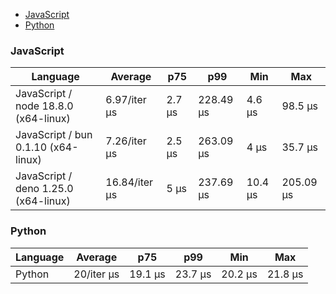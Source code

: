 <script src="https://cdn.jsdelivr.net/npm/apexcharts"></script>
- [JavaScript](#nanoid-javascript)
- [Python](#nanoid-python)

### <a name="nanoid-javascript">JavaScript</a>

| Language                             | Average       | p75    | p99       | Min     | Max       |
| ------------------------------------ | ------------- | ------ | --------- | ------- | --------- |
| JavaScript / node 18.8.0 (x64-linux) | 6.97/iter µs  | 2.7 µs | 228.49 µs | 4.6 µs  | 98.5 µs   |
| JavaScript / bun 0.1.10 (x64-linux)  | 7.26/iter µs  | 2.5 µs | 263.09 µs | 4 µs    | 35.7 µs   |
| JavaScript / deno 1.25.0 (x64-linux) | 16.84/iter µs | 5 µs   | 237.69 µs | 10.4 µs | 205.09 µs |


<div id="chart-36"></div>
<script>
new ApexCharts(document.querySelector('#chart-36'), {
                    chart: {
                        height: 320,
                        type: 'bar',
                        toolbar: {
                            show: true,
                        },
                        animations: {
                            enabled: true,
                        },
                    },
                    series: [
                        {
                            name: "nanoid",
                            data: [{"x":"JavaScript / deno 1.25.0 (x64-linux)","y":16837.47},{"x":"JavaScript / bun 0.1.10 (x64-linux)","y":7256.71},{"x":"JavaScript / node 18.8.0 (x64-linux)","y":6974.82}]
                        }
                    ],
                    stroke: {
                        width: 1,
                        curve: "straight",
                    },
                    legend: {
                        show: true,
                        showForSingleSeries: true,
                        position: "bottom",
                    },
                    yaxis: {
                        labels: {
                            formatter: function (v) {
                    const time = v;
                    const locale = 'en-US';
                    const type = '/iter';

                    if (time < 1e0) return `${Number((time * 1e3).toFixed(2)).toLocaleString(locale)}${type} ps`;
  
                    if (time < 1e3) return `${Number(time.toFixed(2)).toLocaleString(locale)}${type} ns`;
                    if (time < 1e6) return `${Number((time / 1e3).toFixed(2)).toLocaleString(locale)}${type} µs`;
                    if (time < 1e9) return `${Number((time / 1e6).toFixed(2)).toLocaleString(locale)}${type} ms`;
                    if (time < 1e12) return `${Number((time / 1e9).toFixed(2)).toLocaleString(locale)}${type} s`;
                    if (time < 36e11) return `${Number((time / 60e9).toFixed(2)).toLocaleString(locale)}${type} m`;
                  
                    return `${Number((time / 36e11).toFixed(2)).toLocaleString(locale)}${type} h`;
                }
                        },
                        title: {
                            text: "time per iteration"
                        },
                    },
                    dataLabels: {
                        formatter: function (v) {
                    const time = v;
                    const locale = 'en-US';
                    const type = '/iter';

                    if (time < 1e0) return `${Number((time * 1e3).toFixed(2)).toLocaleString(locale)}${type} ps`;
  
                    if (time < 1e3) return `${Number(time.toFixed(2)).toLocaleString(locale)}${type} ns`;
                    if (time < 1e6) return `${Number((time / 1e3).toFixed(2)).toLocaleString(locale)}${type} µs`;
                    if (time < 1e9) return `${Number((time / 1e6).toFixed(2)).toLocaleString(locale)}${type} ms`;
                    if (time < 1e12) return `${Number((time / 1e9).toFixed(2)).toLocaleString(locale)}${type} s`;
                    if (time < 36e11) return `${Number((time / 60e9).toFixed(2)).toLocaleString(locale)}${type} m`;
                  
                    return `${Number((time / 36e11).toFixed(2)).toLocaleString(locale)}${type} h`;
                }
                    },
                    xaxis: {
                        type: 'category',
                        labels: {
                            show: false,
                        },
                        tooltip: {
                            enabled: false,
                        },
                    },
                    plotOptions: {
                        bar: {
                            distributed: true
                        }
                    }
                }).render()
</script>

### <a name="nanoid-python">Python</a>

| Language | Average    | p75     | p99     | Min     | Max     |
| -------- | ---------- | ------- | ------- | ------- | ------- |
| Python   | 20/iter µs | 19.1 µs | 23.7 µs | 20.2 µs | 21.8 µs |


<div id="chart-37"></div>
<script>
new ApexCharts(document.querySelector('#chart-37'), {
                    chart: {
                        height: 320,
                        type: 'bar',
                        toolbar: {
                            show: true,
                        },
                        animations: {
                            enabled: true,
                        },
                    },
                    series: [
                        {
                            name: "nanoid",
                            data: [{"x":"Python","y":20004.43}]
                        }
                    ],
                    stroke: {
                        width: 1,
                        curve: "straight",
                    },
                    legend: {
                        show: true,
                        showForSingleSeries: true,
                        position: "bottom",
                    },
                    yaxis: {
                        labels: {
                            formatter: function (v) {
                    const time = v;
                    const locale = 'en-US';
                    const type = '/iter';

                    if (time < 1e0) return `${Number((time * 1e3).toFixed(2)).toLocaleString(locale)}${type} ps`;
  
                    if (time < 1e3) return `${Number(time.toFixed(2)).toLocaleString(locale)}${type} ns`;
                    if (time < 1e6) return `${Number((time / 1e3).toFixed(2)).toLocaleString(locale)}${type} µs`;
                    if (time < 1e9) return `${Number((time / 1e6).toFixed(2)).toLocaleString(locale)}${type} ms`;
                    if (time < 1e12) return `${Number((time / 1e9).toFixed(2)).toLocaleString(locale)}${type} s`;
                    if (time < 36e11) return `${Number((time / 60e9).toFixed(2)).toLocaleString(locale)}${type} m`;
                  
                    return `${Number((time / 36e11).toFixed(2)).toLocaleString(locale)}${type} h`;
                }
                        },
                        title: {
                            text: "time per iteration"
                        },
                    },
                    dataLabels: {
                        formatter: function (v) {
                    const time = v;
                    const locale = 'en-US';
                    const type = '/iter';

                    if (time < 1e0) return `${Number((time * 1e3).toFixed(2)).toLocaleString(locale)}${type} ps`;
  
                    if (time < 1e3) return `${Number(time.toFixed(2)).toLocaleString(locale)}${type} ns`;
                    if (time < 1e6) return `${Number((time / 1e3).toFixed(2)).toLocaleString(locale)}${type} µs`;
                    if (time < 1e9) return `${Number((time / 1e6).toFixed(2)).toLocaleString(locale)}${type} ms`;
                    if (time < 1e12) return `${Number((time / 1e9).toFixed(2)).toLocaleString(locale)}${type} s`;
                    if (time < 36e11) return `${Number((time / 60e9).toFixed(2)).toLocaleString(locale)}${type} m`;
                  
                    return `${Number((time / 36e11).toFixed(2)).toLocaleString(locale)}${type} h`;
                }
                    },
                    xaxis: {
                        type: 'category',
                        labels: {
                            show: false,
                        },
                        tooltip: {
                            enabled: false,
                        },
                    },
                    plotOptions: {
                        bar: {
                            distributed: true
                        }
                    }
                }).render()
</script>

